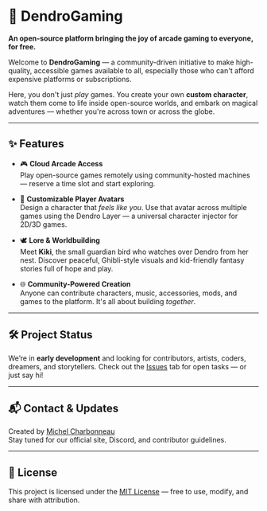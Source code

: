 # 🌿 DendroGaming

**An open-source platform bringing the joy of arcade gaming to everyone, for free.**

Welcome to **DendroGaming** — a community-driven initiative to make high-quality, accessible games available to all, especially those who can't afford expensive platforms or subscriptions.

Here, you don't just *play* games. You create your own **custom character**, watch them come to life inside open-source worlds, and embark on magical adventures — whether you're across town or across the globe.

---

## ✨ Features

- 🎮 **Cloud Arcade Access**  
  Play open-source games remotely using community-hosted machines — reserve a time slot and start exploring.

- 🧍 **Customizable Player Avatars**  
  Design a character that *feels like you*. Use that avatar across multiple games using the Dendro Layer — a universal character injector for 2D/3D games.

- 🕊️ **Lore & Worldbuilding**  
  Meet **Kiki**, the small guardian bird who watches over Dendro from her nest. Discover peaceful, Ghibli-style visuals and kid-friendly fantasy stories full of hope and play.

- 🌐 **Community-Powered Creation**  
  Anyone can contribute characters, music, accessories, mods, and games to the platform. It's all about building *together*.

---

## 🛠️ Project Status

We’re in **early development** and looking for contributors, artists, coders, dreamers, and storytellers. Check out the [Issues](https://github.com/DendroGaming/DendroGaming/issues) tab for open tasks — or just say hi!

---

## 📬 Contact & Updates

Created by [Michel Charbonneau](mailto:michel.charb.job@gmail.com)  
Stay tuned for our official site, Discord, and contributor guidelines.

---

## 🪪 License

This project is licensed under the [MIT License](LICENSE) — free to use, modify, and share with attribution.
